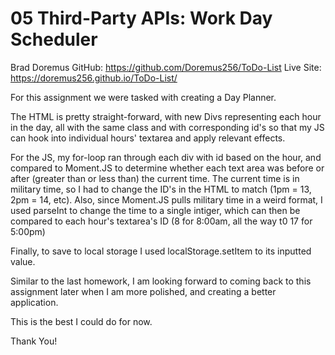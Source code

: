 # 05 Third-Party APIs: Work Day Scheduler

Brad Doremus
GitHub: https://github.com/Doremus256/ToDo-List
Live Site: https://doremus256.github.io/ToDo-List/

For this assignment we were tasked with creating a Day Planner. 

The HTML is pretty straight-forward, with new Divs representing each hour in the day, all with the same class and with corresponding id's so that my JS can hook into individual hours' textarea and apply relevant effects. 

For the JS, my for-loop ran through each div with id based on the hour, and compared to Moment.JS to determine whether each text area was before or after (greater than or less than) the current time. The current time is in military time, so I had to change the ID's in the HTML to match (1pm = 13, 2pm = 14, etc). Also, since Moment.JS pulls military time in a weird format, I used parseInt to change the time to a single intiger, which can then be compared to each hour's textarea's ID (8 for 8:00am, all the way t0 17 for 5:00pm)

Finally, to save to local storage I used localStorage.setItem to its inputted value. 

Similar to the last homework, I am looking forward to coming back to this assignment later when I am more polished, and creating a better application. 

This is the best I could do for now. 

Thank You!


